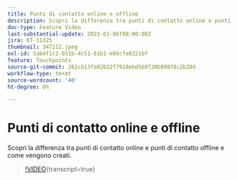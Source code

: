 ```yaml
---
title: Punti di contatto online e offline
description: Scopri la differenza tra punti di contatto online e punti di contatto offline e come vengono creati.
doc-type: Feature Video
last-substantial-update: 2023-01-06T00:00:00Z
jira: KT-11325
thumbnail: 347212.jpeg
exl-id: 5ab4f1c2-031b-4c51-81b1-e66cfe8321bf
feature: Touchpoints
source-git-commit: 262cb13fa02b32f7918ebd569720b80078c2b28d
workflow-type: tm+mt
source-wordcount: '40'
ht-degree: 0%

---
```


# Punti di contatto online e offline

Scopri la differenza tra punti di contatto online e punti di contatto offline e come vengono creati.

>[!VIDEO](https://video.tv.adobe.com/v/347212/?learn=on){transcript=true}
